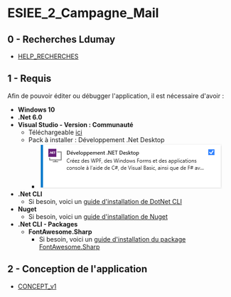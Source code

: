 # ESIEE_2_Campagne_Mail

## 0 - Recherches Ldumay

- [HELP_RECHERCHES](HELP_RECHERCHES.md)

## 1 - Requis

Afin de pouvoir éditer ou débugger l'application, il est nécessaire d'avoir :

- **Windows 10**
- **.Net 6.0**
- **Visual Studio - Version : Communauté**
    - Téléchargeable [ici](https://visualstudio.microsoft.com/fr/downloads/)
    - Pack à installer : Développement .Net Desktop
      - ![img](_img/Visual_Studio_Installer.png)
- **.Net CLI**
    - Si besoin, voici un [guide d'installation de DotNet CLI](Install_DotNet_CLI.md)
- **Nuget**
    - Si besoin, voici un [guide d'installation de Nuget](Install_Nuget.md)
- **.Net CLI - Packages**
    - **FontAwesome.Sharp**
        - Si besoin, voici un [guide d'installation du package FontAwesome.Sharp](Install_DotNet_CLI_FontAwesome_Sharp.md)

## 2 - Conception de l'application

- [CONCEPT_v1](CONCEPT_v1.md)